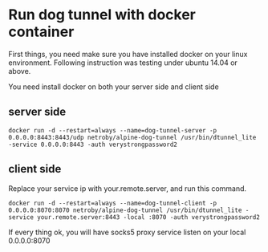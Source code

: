 # Run dog tunnel with docker container

First things, you need make sure you have installed docker on your linux environment.
Following instruction was testing under ubuntu 14.04 or above.

You need install docker on both your server side and client side

## server side


```
docker run -d --restart=always --name=dog-tunnel-server -p 0.0.0.0:8443:8443/udp netroby/alpine-dog-tunnel /usr/bin/dtunnel_lite -service 0.0.0.0:8443 -auth verystrongpassword2
```

## client side

Replace your service ip with your.remote.server, and run this command.

```
docker run -d --restart=always --name=dog-tunnel-client -p 0.0.0.0:8070:8070 netroby/alpine-dog-tunnel /usr/bin/dtunnel_lite -service your.remote.server:8443 -local :8070 -auth verystrongpassword2
```
If every thing ok, you will have socks5 proxy service listen on your local 0.0.0.0:8070
